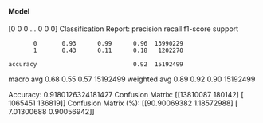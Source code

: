 #### Model
[0 0 0 ... 0 0 0]
Classification Report:
              precision    recall  f1-score   support

           0       0.93      0.99      0.96  13990229
           1       0.43      0.11      0.18   1202270

    accuracy                           0.92  15192499
   macro avg       0.68      0.55      0.57  15192499
weighted avg       0.89      0.92      0.90  15192499

Accuracy: 0.9180126324181427
Confusion Matrix:
[[13810087   180142]
 [ 1065451   136819]]
Confusion Matrix (%):
[[90.90069382  1.18572988]
 [ 7.01300688  0.90056942]]
